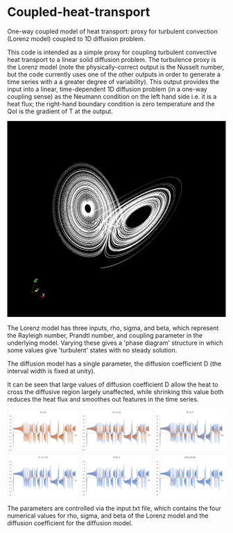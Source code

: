 # Coupled-heat-transport
One-way coupled model of heat transport: proxy for turbulent convection (Lorenz model) coupled to 1D diffusion problem.

This code is intended as a simple proxy for coupling turbulent convective heat transport to a linear solid diffusion problem.  The turbulence proxy is the Lorenz model (note the physically-correct output is the Nusselt number, but the code currently uses one of the other outputs in order to generate a time series with a a greater degree of variability).  This output provides the input into a linear, time-dependent 1D diffusion problem (in a one-way coupling sense) as the Neumann condition on the left hand side i.e. it is a heat flux; the right-hand boundary condition is zero temperature and the QoI is the gradient of T at the output.

![Lorenz_attractor](png/Lorenz_attractor.png "Plot showing the output of the Lorenz model visualized in 3D Cartesian space.  Parameters are as used in the code files in the repo.")

The Lorenz model has three inputs, rho, sigma, and beta, which represent the Rayleigh number, Prandtl number, and coupling parameter in the underlying model.  Varying these gives a 'phase diagram' structure in which some values give 'turbulent' states with no steady solution.

The diffusion model has a single parameter, the diffusion coefficient D (the interval width is fixed at unity).  

It can be seen that large values of diffusion coefficient D allow the heat to cross the diffusive region largely unaffected, while shrinking this value both reduces the heat flux and smoothes out features in the time series.

![Lorenz_attractor](png/diffused_Lorenz.png "Plots showing inputs (blue) and outputs (orange) to the diffusive region as time series for various values of diffusion coefficient D.  Horizontal axis is time and vertical axis is temperature gradient.")

The parameters are controlled via the input.txt file, which contains the four numerical values for rho, sigma, and beta of the Lorenz model and the diffusion coefficient for the diffusion model.
